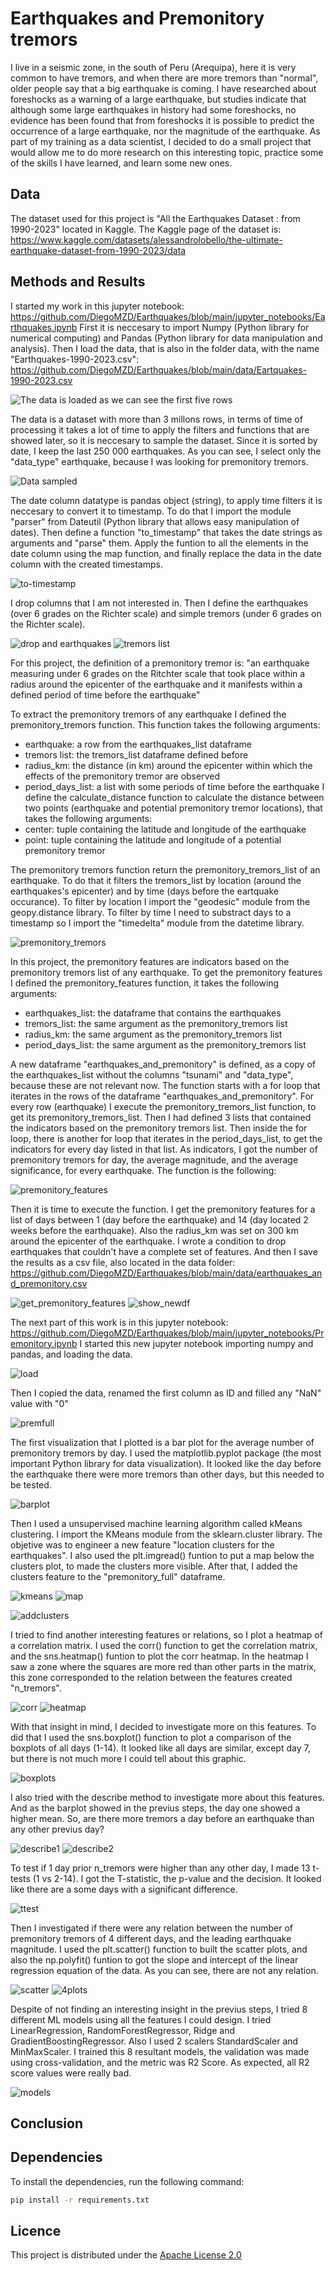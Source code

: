 # Earthquakes and Premonitory tremors

I live in a seismic zone, in the south of Peru (Arequipa), here it is very common to have tremors, and when there are more tremors than "normal", older people say that a big earthquake is coming. I have researched about foreshocks as a warning of a large earthquake, but studies indicate that although some large earthquakes in history had some foreshocks, no evidence has been found that from foreshocks it is possible to predict the occurrence of a large earthquake, nor the magnitude of the earthquake.
As part of my training as a data scientist, I decided to do a small project that would allow me to do more research on this interesting topic, practice some of the skills I have learned, and learn some new ones.

## Data
The dataset used for this project is "All the Earthquakes Dataset : from 1990-2023" located in Kaggle. The Kaggle page of the dataset is: https://www.kaggle.com/datasets/alessandrolobello/the-ultimate-earthquake-dataset-from-1990-2023/data

## Methods and Results
I started my work in this jupyter notebook: https://github.com/DiegoMZD/Earthquakes/blob/main/jupyter_notebooks/Earthquakes.ipynb
First it is neccesary to import Numpy (Python library for numerical computing) and Pandas (Python library for data manipulation and analysis). Then I load the data, that is also in the folder data, with the name "Earthquakes-1990-2023.csv": https://github.com/DiegoMZD/Earthquakes/blob/main/data/Eartquakes-1990-2023.csv

![The data is loaded as we can see the first five rows](https://github.com/DiegoMZD/Earthquakes/blob/main/images/1-load.jpg)

The data is a dataset with more than 3 millons rows, in terms of time of processing it takes a lot of time to apply the filters and functions that are showed later, so it is neccesary to sample the dataset. Since it is sorted by date, I keep the last 250 000 earthquakes. As you can see, I select only the "data_type" earthquake, because I was looking for premonitory tremors.

![Data sampled](https://github.com/DiegoMZD/Earthquakes/blob/main/images/2-sampling.jpg)

The date column datatype is pandas object (string), to apply time filters it is neccesary to convert it to timestamp. To do that I import the module "parser" from Dateutil (Python library that allows easy manipulation of dates). Then define a function "to_timestamp" that takes the date strings as arguments and "parse" them. Apply the funtion to all the elements in the date column using the map function, and finally replace the data in the date column with the created timestamps.

![to-timestamp](https://github.com/DiegoMZD/Earthquakes/blob/main/images/3-timestamp.jpg)

I drop columns that I am not interested in. Then I define the earthquakes (over 6 grades on the Richter scale) and simple tremors (under 6 grades on the Richter scale).

![drop and earthquakes](https://github.com/DiegoMZD/Earthquakes/blob/main/images/4-earthquakeslist.jpg)
![tremors list](https://github.com/DiegoMZD/Earthquakes/blob/main/images/5-tremorslist.jpg)

For this project, the definition of a premonitory tremor is: "an earthquake measuring under 6 grades on the Ritchter scale that took place within a radius around the epicenter of the earthquake and it manifests within a defined period of time before the earthquake"

To extract the premonitory tremors of any earthquake I defined the premonitory_tremors function. This function takes the following arguments:
* earthquake: a row from the earthquakes_list dataframe
* tremors list: the tremors_list dataframe defined before
* radius_km: the distance (in km) around the epicenter within which the effects of the premonitory tremor are observed
* period_days_list: a list with some periods of time before the earthquake
I define the calculate_distance function to calculate the distance between two points (earthquake and potential premonitory tremor locations), that takes the following arguments:
* center: tuple containing the latitude and longitude of the earthquake
* point: tuple containing the latitude and longitude of a potential premonitory tremor

The premonitory tremors function return the premonitory_tremors_list of an earthquake. To do that it filters the tremors_list by location (around the earthquakes's epicenter) and by time (days before the eartquake occurance). To filter by location I import the "geodesic" module from the geopy.distance library. To filter by time I need to substract days to a timestamp so I import the "timedelta" module from the datetime library.

![premonitory_tremors](https://github.com/DiegoMZD/Earthquakes/blob/main/images/6-premonitoryt.jpg)

In this project, the premonitory features are indicators based on the premonitory tremors list of any earthquake. To get the premonitory features I defined the premonitory_features function, it takes the following arguments:
* earthquakes_list: the dataframe that contains the earthquakes
* tremors_list: the same argument as the premonitory_tremors list
* radius_km: the same argument as the premonitory_tremors list
* period_days_list: the same argument as the premonitory_tremors list

A new dataframe "earthquakes_and_premonitory" is defined, as a copy of the earthquakes_list without the columns "tsunami" and "data_type", because these are not relevant now. The function starts with a for loop that iterates in the rows of the dataframe "earthquakes_and_premonitory". For every row (earthquake) I execute the premonitory_tremors_list function, to get its premonitory_tremors_list. Then I had defined 3 lists that contained the indicators based on the premonitory tremors list. Then inside the for loop, there is another for loop that iterates in the period_days_list, to get the indicators for every day listed in that list. As indicators, I got the number of premonitory tremors for day, the average magnitude, and the average significance, for every earthquake. The function is the following:

![premonitory_features](https://github.com/DiegoMZD/Earthquakes/blob/main/images/7-premonitoryf.jpg)

Then it is time to execute the function. I get the premonitory features for a list of days between 1 (day before the earthquake) and 14 (day located 2 weeks before the earthquake). Also the radius_km was set on 300 km around the epicenter of the earthquake. I wrote a condition to drop earthquakes that couldn't have a complete set of features. And then I save the results as a csv file, also located in the data folder: https://github.com/DiegoMZD/Earthquakes/blob/main/data/earthquakes_and_premonitory.csv

![get_premonitory_features](https://github.com/DiegoMZD/Earthquakes/blob/main/images/8-getpremonitoryf.jpg)
![show_newdf](https://github.com/DiegoMZD/Earthquakes/blob/main/images/9-shownewdf.jpg)

The next part of this work is in this jupyter notebook: https://github.com/DiegoMZD/Earthquakes/blob/main/jupyter_notebooks/Premonitory.ipynb
I started this new jupyter notebook importing numpy and pandas, and loading the data.

![load](https://github.com/DiegoMZD/Earthquakes/blob/main/images/10-load2.jpg)

Then I copied the data, renamed the first column as ID and filled any "NaN" value with "0"

![premfull](https://github.com/DiegoMZD/Earthquakes/blob/main/images/11-premfull.jpg)

The first visualization that I plotted is a bar plot for the average number of premonitory tremors by day. I used the matplotlib.pyplot package (the most important Python library for data visualization). It looked like the day before the earthquake there were more tremors than other days, but this needed to be tested.

![barplot](https://github.com/DiegoMZD/Earthquakes/blob/main/images/12-barplot.jpg)

Then I used a unsupervised machine learning algorithm called kMeans clustering. I import the KMeans module from the sklearn.cluster library. The objetive was to engineer a new feature "location clusters for the earthquakes". I also used the plt.imgread() funtion to put a map below the clusters plot, to made the clusters more visible. After that, I added the clusters feature to the "premonitory_full" dataframe.

![kmeans](https://github.com/DiegoMZD/Earthquakes/blob/main/images/13-kmeans.jpg)
![map](https://github.com/DiegoMZD/Earthquakes/blob/main/images/14-map.jpg)

![addclusters](https://github.com/DiegoMZD/Earthquakes/blob/main/images/15-addclusters.jpg)

I tried to find another interesting features or relations, so I plot a heatmap of a correlation matrix. I used the corr() function to get the correlation matrix, and the sns.heatmap() funtion to plot the corr heatmap. In the heatmap I saw a zone where the squares are more red than other parts in the matrix, this zone corresponded to the relation between the features created "n_tremors".

![corr](https://github.com/DiegoMZD/Earthquakes/blob/main/images/16-corr.jpg)
![heatmap](https://github.com/DiegoMZD/Earthquakes/blob/main/images/17-heatmap.jpg)

With that insight in mind, I decided to investigate more on this features. To did that I used the sns.boxplot() function to plot a comparison of the boxplots of all days (1-14). It looked like all days are similar, except day 7, but there is not much more I could tell about this graphic.

![boxplots](https://github.com/DiegoMZD/Earthquakes/blob/main/images/18-boxplots.jpg)

I also tried with the describe method to investigate more about this features. And as the barplot showed in the previus steps, the day one showed a higher mean. So, are there more tremors a day before an earthquake than any other previus day?

![describe1](https://github.com/DiegoMZD/Earthquakes/blob/main/images/19-describe1.jpg)
![describe2](https://github.com/DiegoMZD/Earthquakes/blob/main/images/20-describe2.jpg)

To test if 1 day prior n_tremors were higher than any other day, I made 13 t-tests (1 vs 2-14). I got the T-statistic, the p-value and the decision. It looked like there are a some days with a significant difference.

![ttest](https://github.com/DiegoMZD/Earthquakes/blob/main/images/21-ttest.jpg)

Then I investigated if there were any relation between the number of premonitory tremors of 4 different days, and the leading earthquake magnitude. I used the plt.scatter() function to built the scatter plots, and also the np.polyfit() funtion to got the slope and intercept of the linear regression equation of the data. As you can see, there are not any relation.

![scatter](https://github.com/DiegoMZD/Earthquakes/blob/main/images/22-scatter.jpg)
![4plots](https://github.com/DiegoMZD/Earthquakes/blob/main/images/23-4plots.jpg)

Despite of not finding an interesting insight in the previus steps, I tried 8 different ML models using all the features I could design. I tried LinearRegression, RandomForestRegressor, Ridge and GradientBoostingRegressor. Also I used 2 scalers StandardScaler and MinMaxScaler. I trained this 8 resultant models, the validation was made using cross-validation, and the metric was R2 Score. As expected, all R2 score values were really bad.

![models](https://github.com/DiegoMZD/Earthquakes/blob/main/images/24-models.jpg)

## Conclusion


## Dependencies
To install the dependencies, run the following command:

```bash
pip install -r requirements.txt
```
## Licence
This project is distributed under the [Apache License 2.0](https://github.com/DiegoMZD/Earthquakes/blob/main/LICENSE.txt)


[def]: url
